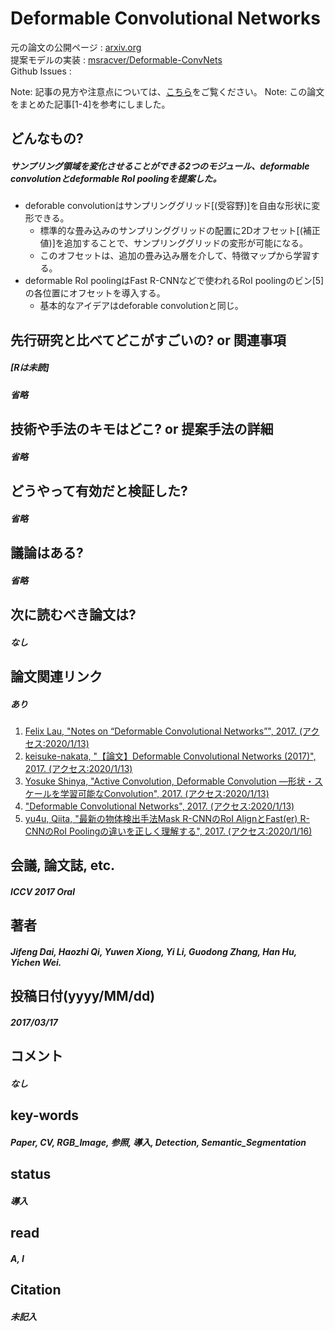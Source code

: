 # Deformable Convolutional Networks

元の論文の公開ページ : [arxiv.org](https://arxiv.org/abs/1703.06211)  
提案モデルの実装 : [msracver/Deformable-ConvNets](https://github.com/msracver/Deformable-ConvNets)  
Github Issues : []()  

Note: 記事の見方や注意点については、[こちら](/)をご覧ください。
Note: この論文をまとめた記事[1-4]を参考にしました。

## どんなもの?
##### サンプリング領域を変化させることができる2つのモジュール、deformable convolutionとdeformable RoI poolingを提案した。
- deforable convolutionはサンプリンググリッド[(受容野)]を自由な形状に変形できる。
  - 標準的な畳み込みのサンプリンググリッドの配置に2Dオフセット[(補正値)]を追加することで、サンプリンググリッドの変形が可能になる。
  - このオフセットは、追加の畳み込み層を介して、特徴マップから学習する。
- deformable RoI poolingはFast R-CNNなどで使われるRoI poolingのビン[5]の各位置にオフセットを導入する。
  - 基本的なアイデアはdeforable convolutionと同じ。

## 先行研究と比べてどこがすごいの? or 関連事項
##### [Rは未読]
##### 省略

## 技術や手法のキモはどこ? or 提案手法の詳細
##### 省略

## どうやって有効だと検証した?
##### 省略

## 議論はある?
##### 省略

## 次に読むべき論文は?
##### なし

## 論文関連リンク
##### あり
1. [Felix Lau, "Notes on “Deformable Convolutional Networks”", 2017. (アクセス:2020/1/13)](https://medium.com/@phelixlau/notes-on-deformable-convolutional-networks-baaabbc11cf3#.wc9rilxc4)
2. [keisuke-nakata, "【論文】Deformable Convolutional Networks (2017)", 2017. (アクセス:2020/1/13)](https://qiita.com/keisuke-nakata/items/90f7020f04476b01d07d)
3. [Yosuke Shinya, "Active Convolution, Deformable Convolution ―形状・スケールを学習可能なConvolution", 2017. (アクセス:2020/1/13)](https://www.slideshare.net/YosukeShinya/active-convolution-deformable-convolution-convolution)
4. ["Deformable Convolutional Networks", 2017. (アクセス:2020/1/13)](https://mil-tokyo.github.io/paper-summary/papers/20170325-deformable-convolutional-networks)
5. [yu4u, Qiita, "最新の物体検出手法Mask R-CNNのRoI AlignとFast(er) R-CNNのRoI Poolingの違いを正しく理解する", 2017. (アクセス:2020/1/16)](https://qiita.com/yu4u/items/5cbe9db166a5d72f9eb8)

## 会議, 論文誌, etc.
##### ICCV 2017 Oral

## 著者
##### Jifeng Dai, Haozhi Qi, Yuwen Xiong, Yi Li, Guodong Zhang, Han Hu, Yichen Wei.

## 投稿日付(yyyy/MM/dd)
##### 2017/03/17

## コメント
##### なし

## key-words
##### Paper, CV, RGB_Image, 参照, 導入, Detection, Semantic_Segmentation

## status
##### 導入

## read
##### A, I

## Citation
##### 未記入
